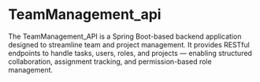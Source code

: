 # TeamManagement_api
The TeamManagement_API is a Spring Boot-based backend application designed to streamline team and project management. It provides RESTful endpoints to handle tasks, users, roles, and projects — enabling structured collaboration, assignment tracking, and permission-based role management.
